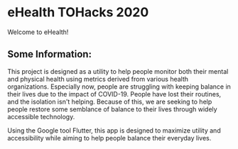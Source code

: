 # eHealth TOHacks 2020

Welcome to eHealth!

## Some Information:

This project is designed as a utility to help people monitor both their mental and physical health using metrics derived from various health organizations. Especially now,
people are struggling with keeping balance in their lives due to the impact of COVID-19. People have lost their routines, and the isolation isn't helping. Because of this,
we are seeking to help people restore some semblance of balance to their lives through widely accessible technology.

Using the Google tool Flutter, this app is designed to maximize utility and accessibility while aiming to help people balance their everyday lives.
